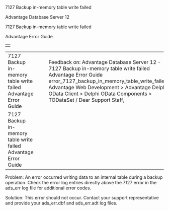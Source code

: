 7127 Backup in-memory table write failed




Advantage Database Server 12  

7127 Backup in-memory table write failed

Advantage Error Guide

|  |
| --- |
|  |

|  |  |  |  |  |
| --- | --- | --- | --- | --- |
| 7127 Backup in-memory table write failed  Advantage Error Guide |  |  | Feedback on: Advantage Database Server 12 - 7127 Backup in-memory table write failed Advantage Error Guide error\_7127\_backup\_in\_memory\_table\_write\_failed Advantage Web Development > Advantage Delphi OData Client > Delphi OData Components > TODataSet / Dear Support Staff, |  |
| 7127 Backup in-memory table write failed  Advantage Error Guide |  |  |  |  |

Problem: An error occurred writing data to an internal table during a backup operation. Check the error log entries directly above the 7127 error in the ads\_err log file for additional error codes.

Solution: This error should not occur. Contact your support representative and provide your ads\_err.dbf and ads\_err.adt log files.
